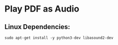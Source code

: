 # Play PDF as Audio

## Linux Dependencies:
```
sudo apt-get install -y python3-dev libasound2-dev
```